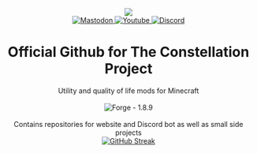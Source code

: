 <div id="header" align="center">
  <!-- Header image ⚠ Update to self-hosted URL & fix alignment ⚠ -->
  <img src="https://media.discordapp.net/attachments/1276560804799447082/1286073331887378462/Banner.png?ex=6701aca0&is=67005b20&hm=436c6ca264aca48eff02eec551c7c319f3fd655e0ef4f7490446bceb956f2d33&=&format=webp&quality=lossless&width=960&height=267 width="1024"/>
  <!-- Profile badges generated with help of https://michaelcurrin.github.io/badge-generator/ and https://simpleicons.org/ -->
  <div id="badges">
    <a href="https://mastodon.social/@ConstellationProject">
      <img src="https://img.shields.io/badge/Mastodon-6364FF?logo=mastodon&logoColor=FFFFFF" alt="Mastodon">
    </a>
    <a href="https://www.youtube.com/@ConstellationProject">
      <img src="https://img.shields.io/static/v1?label=&message=Youtube&color=%23FF0000&logo=youtube&logoColor=FFFFFF" alt="Youtube">
    </a>
    <a href="https://discord.gg/5HauTN6anW">
      <img src="https://img.shields.io/static/v1?label=&message=Discord&color=5865F2&logo=discord&logoColor=FFFFFF" alt="Discord">
    </a>
  </div>
</div>

<div align="center">
  <h1>Official Github for The Constellation Project</h1>
  Utility and quality of life mods for Minecraft
  <br><br>
  <!-- Profile badge generated with help of https://michaelcurrin.github.io/badge-generator/ -->
  <img src="https://img.shields.io/badge/Forge-1.8.9-purple" alt="Forge - 1.8.9">
  <br><br>
  <!-- Update with site information -->
  Contains repositories for website and Discord bot as well as small side projects
  <br>
</div>

<!-- Profile stats generated with https://github-readme-streak-stats.herokuapp.com/demo/ -->
<div align="center">
  <a href="https://git.io/streak-stats"><img src="https://github-readme-streak-stats.herokuapp.com?user=The-Constellation-Project&theme=transparent&hide_border=true&border_radius=25&card_width=1024&card_height=250" alt="GitHub Streak" /></a>
</div>
